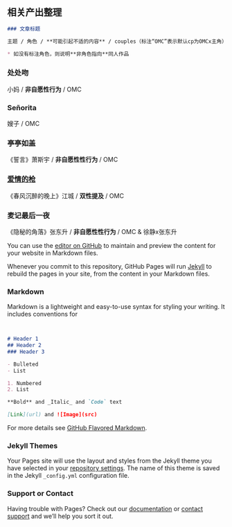 ## 相关产出整理

```markdown
### 文章标题

主题 / 角色 / **可能引起不适的内容** / couples（标注“OMC”表示默认cp为OMCx主角）

* 如没有标注角色，则说明**非角色指向**同人作品
```

### 处处吻
小妈 / **非自愿性行为** / OMC

### Señorita
嫂子 / OMC

### 亭亭如盖
《誓言》萧斯宇 / **非自愿性性行为** / OMC

### [爱情的枪](https://github.com/likeasupernova/melodramma/blob/Qin-Hao/%E7%88%B1%E6%83%85%E7%9A%84%E6%9E%AA.md)
《春风沉醉的晚上》江城 / **双性提及** / OMC

### 麦记最后一夜
《隐秘的角落》张东升 / **非自愿性性行为** / OMC & 徐静x张东升


You can use the [editor on GitHub](https://github.com/likeasupernova/melodramma/edit/master/README.md) to maintain and preview the content for your website in Markdown files.

Whenever you commit to this repository, GitHub Pages will run [Jekyll](https://jekyllrb.com/) to rebuild the pages in your site, from the content in your Markdown files.

### Markdown

Markdown is a lightweight and easy-to-use syntax for styling your writing. It includes conventions for

```markdown


# Header 1
## Header 2
### Header 3

- Bulleted
- List

1. Numbered
2. List

**Bold** and _Italic_ and `Code` text

[Link](url) and ![Image](src)
```

For more details see [GitHub Flavored Markdown](https://guides.github.com/features/mastering-markdown/).

### Jekyll Themes

Your Pages site will use the layout and styles from the Jekyll theme you have selected in your [repository settings](https://github.com/likeasupernova/melodramma/settings). The name of this theme is saved in the Jekyll `_config.yml` configuration file.

### Support or Contact

Having trouble with Pages? Check out our [documentation](https://help.github.com/categories/github-pages-basics/) or [contact support](https://github.com/contact) and we’ll help you sort it out.
